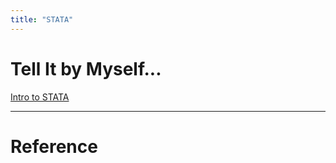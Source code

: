 ```yaml
---
title: "STATA"
---
```


#

# Tell It by Myself...

[Intro to STATA](Intro%20to%20STATA)

---



# Reference 

